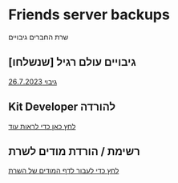# Friends server backups
שרת החברים גיבויים
## גיבויים עולם רגיל [שנשלחו]
[גיבוי 26.7.2023](https://github.com/Ori201/Friends-server-backups/releases/tag/26.7.2023) 
## Kit Developer להורדה
[לחץ כאן כדי לראות עוד](https://github.com/Ori201/Friends-server-backups/blob/main/KitOP.md)
## רשימת / הורדת מודים לשרת
[לחץ כדי לעבור לדף המודים של השרת](https://github.com/Ori201/Friends-Server-ModList)

